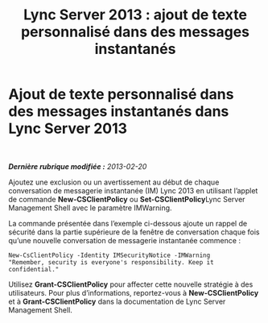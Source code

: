 ﻿---
title: 'Lync Server 2013 : ajout de texte personnalisé dans des messages instantanés'
TOCTitle: Ajout de texte personnalisé dans des messages instantanés
ms:assetid: cabcc3ec-9d35-42ac-a403-e21b7d538c2c
ms:mtpsurl: https://technet.microsoft.com/fr-fr/library/Gg398847(v=OCS.15)
ms:contentKeyID: 53095530
ms.date: 05/20/2016
mtps_version: v=OCS.15
ms.translationtype: HT
---

# Ajout de texte personnalisé dans des messages instantanés dans Lync Server 2013

 

_**Dernière rubrique modifiée :** 2013-02-20_

Ajoutez une exclusion ou un avertissement au début de chaque conversation de messagerie instantanée (IM) Lync 2013 en utilisant l’applet de commande **New-CSClientPolicy** ou **Set-CSClientPolicy**Lync Server Management Shell avec le paramètre IMWarning.

La commande présentée dans l’exemple ci-dessous ajoute un rappel de sécurité dans la partie supérieure de la fenêtre de conversation chaque fois qu’une nouvelle conversation de messagerie instantanée commence :

    New-CsClientPolicy -Identity IMSecurityNotice -IMWarning 
    "Remember, security is everyone's responsibility. Keep it confidential."

Utilisez **Grant-CSClientPolicy** pour affecter cette nouvelle stratégie à des utilisateurs. Pour plus d’informations, reportez-vous à **New-CSClientPolicy** et à **Grant-CSClientPolicy** dans la documentation de Lync Server Management Shell.

